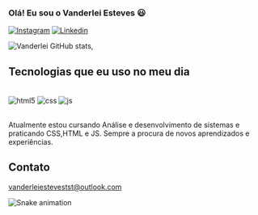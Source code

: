 
### Olá! Eu sou o Vanderlei Esteves 😃

[![Instagram](https://img.shields.io/badge/Instagram-E4405F?style=for-the-badge&logo=instagram&logoColor=white)](https://www.instagram.com/vanderlei.esteves/)
[![Linkedin](https://img.shields.io/badge/LinkedIn-0077B5?style=for-the-badge&logo=linkedin&logoColor=white)](https://www.linkedin.com/in/vanderlei-esteves-da-silva-67217263/)

![Vanderlei GitHub stats](https://github-readme-stats.vercel.app/api?username=vanderleiest&show_icons=true&theme=radical),


## Tecnologias que eu uso no meu dia

<div style="display: inline_block"><br>
 <img align="center" alt="html5" src="https://img.shields.io/badge/HTML5-E34F26?style=for-the-badge&logo=html5&logoColor=white"/>
 <img align="center" alt="css" src="https://img.shields.io/badge/CSS3-1572B6?style=for-the-badge&logo=css3&logoColor=white"/>
 <img align="center" alt="js" src="https://img.shields.io/badge/JavaScript-323330?style=for-the-badge&logo=javascript&logoColor=F7DF1E"/>
</div><br/>

Atualmente estou cursando Análise e desenvolvimento de sistemas e praticando CSS,HTML e JS. 
Sempre a procura de novos aprendizados e experiências.

## Contato<br/>
vanderleiestevestst@outlook.com

![Snake animation](https://github.com/LuigiGF/LuigiGF/blob/output/github-contribution-grid-snake.svg)
